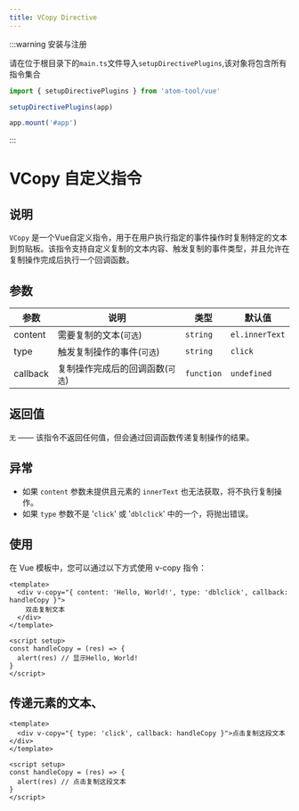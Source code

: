 ```yaml
---
title: VCopy Directive
---
```


:::warning
安装与注册

请在位于根目录下的`main.ts`文件导入`setupDirectivePlugins`,该对象将包含所有指令集合

```ts
import { setupDirectivePlugins } from 'atom-tool/vue'

setupDirectivePlugins(app)

app.mount('#app')
```

:::

# VCopy 自定义指令

## 说明

`VCopy` 是一个Vue自定义指令，用于在用户执行指定的事件操作时复制特定的文本到剪贴板。该指令支持自定义复制的文本内容、触发复制的事件类型，并且允许在复制操作完成后执行一个回调函数。

## 参数

| 参数     | 说明                             | 类型       | 默认值         |
| -------- | -------------------------------- | ---------- | -------------- |
| content  | 需要复制的文本(`可选`)           | `string`   | `el.innerText` |
| type     | 触发复制操作的事件(`可选`)       | `string`   | `click`        |
| callback | 复制操作完成后的回调函数(`可选`) | `function` | `undefined`    |

## 返回值

`无` —— 该指令不返回任何值，但会通过回调函数传递复制操作的结果。

## 异常

- 如果 `content` 参数未提供且元素的 `innerText` 也无法获取，将不执行复制操作。
- 如果 `type` 参数不是 '`click`' 或 '`dblclick`' 中的一个，将抛出错误。

## 使用

在 Vue 模板中，您可以通过以下方式使用 v-copy 指令：

```vue
<template>
  <div v-copy="{ content: 'Hello, World!', type: 'dblclick', callback: handleCopy }">
    双击复制文本
  </div>
</template>

<script setup>
const handleCopy = (res) => {
  alert(res) // 显示Hello, World!
}
</script>
```

## 传递元素的文本、

```vue
<template>
  <div v-copy="{ type: 'click', callback: handleCopy }">点击复制这段文本</div>
</template>

<script setup>
const handleCopy = (res) => {
  alert(res) // 点击复制这段文本
}
</script>
```
